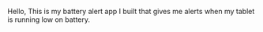 Hello, This is my battery alert app I built that gives me alerts when my tablet is running low on battery.


